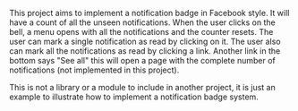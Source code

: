 This project aims to implement a notification badge in Facebook style. It will have a count of all the unseen notifications. When the user clicks on the bell, a menu opens with all the notifications and the counter resets. The user can mark a single notification as read by clicking on it. The user also can mark all the notifications as read by clicking a link. Another link in the bottom says "See all" this will open a page with the complete number of notifications (not implemented in this project).

This is not a library or a module to include in another project, it is just an example to illustrate how to implement a notification badge system.
